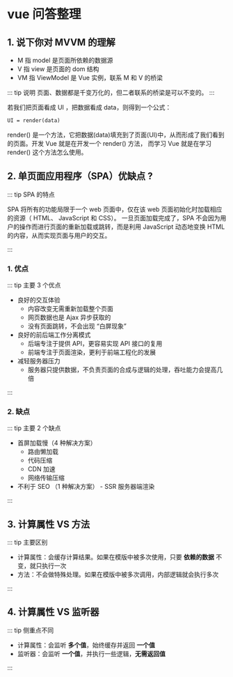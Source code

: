 # vue 问答整理

## 1. 说下你对 MVVM 的理解

- M 指 model 是页面所依赖的数据源
- V 指 view 是页面的 dom 结构
- VM 指 ViewModel 是 Vue 实例，联系 M 和 V 的桥梁

::: tip 说明
页面、数据都是千变万化的，但二者联系的桥梁是可以不变的。
:::

若我们把页面看成 UI ，把数据看成 data，则得到一个公式：

```xml
UI = render(data)
```

render() 是一个方法，它把数据(data)填充到了页面(UI)中，从而形成了我们看到的页面。开发 Vue 就是在开发一个 render() 方法， 而学习 Vue 就是在学习 render() 这个方法怎么使用。

## 2. 单页面应用程序（SPA）优缺点 ?

::: tip SPA 的特点

SPA 将所有的功能局限于一个 web 页面中，仅在该 web 页面初始化时加载相应的资源（ HTML、
JavaScript 和 CSS）。
一旦页面加载完成了，SPA 不会因为用户的操作而进行页面的重新加载或跳转，而是利用 JavaScript 动态地变换
HTML 的内容，从而实现页面与用户的交互。

:::

### 1. 优点

::: tip 主要 3 个优点

- 良好的交互体验
  - 内容改变无需重新加载整个页面
  - 网页数据也是 Ajax 异步获取的
  - 没有页面跳转，不会出现 “白屏现象”
- 良好的前后端工作分离模式
  - 后端专注于提供 API，更容易实现 API 接口的复用
  - 前端专注于页面渲染，更利于前端工程化的发展
- 减轻服务器压力
  - 服务器只提供数据，不负责页面的合成与逻辑的处理，吞吐能力会提高几倍

:::

### 2. 缺点

::: tip 主要 2 个缺点

- 首屏加载慢（4 种解决方案）
  - 路由懒加载
  - 代码压缩
  - CDN 加速
  - 网络传输压缩
- 不利于 SEO （1 种解决方案） - SSR 服务器端渲染

:::

## 3. 计算属性 VS 方法

::: tip 主要区别

- 计算属性：会缓存计算结果。如果在模版中被多次使用，只要 **依赖的数据** 不变，就只执行一次
- 方法：不会做特殊处理。如果在模版中被多次调用，内部逻辑就会执行多次

:::

## 4. 计算属性 VS 监听器

::: tip 侧重点不同

- 计算属性：会监听 **多个值**，始终缓存并返回 **一个值**
- 监听器：会监听 **一个值**，并执行一些逻辑，**无需返回值**

:::
